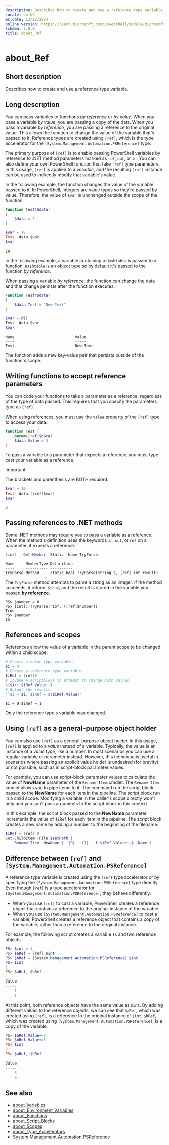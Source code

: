 ```yaml
---
description: Describes how to create and use a reference type variable. You can use reference type variables to permit a function to change the value of a variable that is passed to it.
Locale: en-US
ms.date: 12/12/2024
online version: https://learn.microsoft.com/powershell/module/microsoft.powershell.core/about/about_ref?view=powershell-5.1&WT.mc_id=ps-gethelp
schema: 2.0.0
title: about_Ref
---
```

# about_Ref

## Short description

Describes how to create and use a reference type variable.

## Long description

You can pass variables to functions _by reference_ or _by value_. When you pass
a variable _by value_, you are passing a copy of the data. When you pass a
variable _by reference_, you are passing a reference to the original value.
This allows the function to change the value of the variable that's passed to
it. Reference types are created using `[ref]`, which is the type accelerator
for the `[System.Management.Automation.PSReference]` type.

The primary purpose of `[ref]` is to enable passing PowerShell variables by
reference to .NET method parameters marked as `ref`, `out`, or `in`. You can
also define your own PowerShell function that take `[ref]` type parameters. In
this usage, `[ref]` is applied to a _variable_, and the resulting `[ref]`
instance can be used to indirectly modify that variable's value.

In the following example, the function changes the value of the variable passed
to it. In PowerShell, integers are value types so they're passed by value.
Therefore, the value of `$var` is unchanged outside the scope of the function.

```powershell
Function Test($data)
{
    $data = 3
}

$var = 10
Test -data $var
$var
```

```output
10
```

In the following example, a variable containing a `Hashtable` is passed to a
function. `Hashtable` is an object type so by default it's passed to the
function _by reference_.

When passing a variable _by reference_, the function can change the data and
that change persists after the function executes.

```powershell
Function Test($data)
{
    $data.Test = "New Text"
}

$var = @{}
Test -data $var
$var
```

```output
Name                           Value
----                           -----
Test                           New Text
```

The function adds a new key-value pair that persists outside of the function's
scope.

## Writing functions to accept reference parameters

You can code your functions to take a parameter as a reference, regardless of
the type of data passed. This requires that you specify the parameters type
as `[ref]`.

When using references, you must use the `Value` property of the `[ref]` type to
access your data.

```powershell
function Test {
    param([ref]$data)
    $data.Value = 3
}
```

To pass a variable to a parameter that expects a reference, you must type cast
your variable as a reference.

> [!IMPORTANT]
> The brackets and parenthesis are BOTH required.

```powershell
$var = 10
Test -data ([ref]$var)
$var
```

```output
3
```

## Passing references to .NET methods

Some .NET methods may require you to pass a variable as a reference. When
the method's definition uses the keywords `in`, `out`, or `ref` on a
parameter, it expects a reference.

```powershell
[int] | Get-Member -Static -Name TryParse
```

```output
Name     MemberType Definition
----     ---------- ----------
TryParse Method     static bool TryParse(string s, [ref] int result)
```

The `TryParse` method attempts to parse a string as an integer. If the method
succeeds, it returns `$true`, and the result is stored in the variable you
passed **by reference**.

```
PS> $number = 0
PS> [int]::TryParse("15", ([ref]$number))
True
PS> $number
15
```

## References and scopes

References allow the value of a variable in the parent scope to be changed
within a child scope.

```powershell
# Create a value type variable.
$i = 0
# Create a reference type variable.
$iRef = [ref]0
# Invoke a scriptblock to attempt to change both values.
&{$i++;$iRef.Value++}
# Output the results.
"`$i = $i;`$iRef = $($iRef.Value)"
```

```output
$i = 0;$iRef = 1
```

Only the reference type's variable was changed.

## Using `[ref]` as a general-purpose object holder

You can also use `[ref]` as a general-purpose object holder. In this usage,
`[ref]` is applied to a _value_ instead of a variable. Typically, the value is
an instance of a _value type_, like a number. In most scenarios you can use a
regular variable or parameter instead. However, this technique is useful in
scenarios where passing an explicit value holder is undesired (for brevity) or
not possible, such as in script-block parameter values.

For example, you can use script-block parameter values to calculate the value
of **NewName** parameter of the `Rename-Item` cmdlet. The `Rename-Item` cmdlet
allows you to pipe items to it. The command run the script block passed to the
**NewName** for each item in the pipeline. The script block run in a child
scope. Modifying a variable in the caller's scope directly won't help and you
can't pass arguments to the script block in this context.

In this example, the script block passed to the **NewName** parameter
increments the value of `$iRef` for each item in the pipeline. The script block
creates a new name by adding a number to the beginning of the filename.

```powershell
$iRef = [ref] 0
Get-ChildItem -File $setPath |
    Rename-Item -NewName { '{0} - {1}' -f $iRef.Value++,$_.Name }
```

## Difference between `[ref]` and `[System.Management.Automation.PSReference]`

A reference type variable is created using the `[ref]` type accelerator or by
specifying the `[System.Management.Automation.PSReference]` type directly. Even
though `[ref]` is a type accelerator for
`[System.Management.Automation.PSReference]`, they behave differently.

- When you use `[ref]` to cast a variable, PowerShell creates a reference object
  that contains a reference to the original instance of the variable.
- When you use `[System.Management.Automation.PSReference]` to cast a variable,
  PowerShell creates a reference object that contains a copy of the variable,
  rather than a reference to the original instance.

For example, the following script creates a variable `$x` and two reference
objects.

```powershell
PS> $int = 1
PS> $aRef = [ref] $int
PS> $bRef = [System.Management.Automation.PSReference] $int
PS> $int
1
PS> $aRef, $bRef

Value
-----
    1
    1
```

At this point, both reference objects have the same value as `$int`. By adding
different values to the reference objects, we can see that `$aRef`, which was
created using `[ref]`, is a reference to the original instance of `$int`.
`$bRef`, which was created using `[System.Management.Automation.PSReference]`,
is a copy of the variable.

```powershell
PS> $aRef.Value+=2
PS> $bRef.Value+=5
PS> $int
3
PS> $aRef, $bRef

Value
-----
    3
    6
```

## See also

- [about_Variables][06]
- [about_Environment_Variables][01]
- [about_Functions][02]
- [about_Script_Blocks][04]
- [about_Scopes][03]
- [about_Type_Accelerators][05]
- [System.Management.Automation.PSReference][07]

<!-- link references -->
[01]: about_Environment_Variables.md
[02]: about_Functions.md
[03]: about_scopes.md
[04]: about_Script_Blocks.md
[05]: about_Type_Accelerators.md
[06]: about_Variables.md
[07]: xref:System.Management.Automation.PSReference
